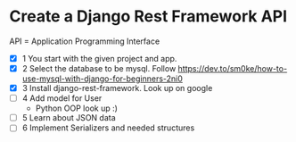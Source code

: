 # Create a Django Rest Framework API


API = Application Programming Interface

- [x] 1 You start with the given project and app.
- [x] 2 Select the database to be mysql. Follow https://dev.to/sm0ke/how-to-use-mysql-with-django-for-beginners-2ni0
- [x] 3 Install django-rest-framework. Look up on google
- [ ] 4 Add model for User
  - Python OOP look up :)
- [ ] 5 Learn about JSON data
- [ ] 6 Implement Serializers and needed structures